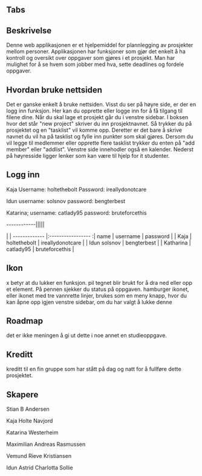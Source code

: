 


## Tabs 




## Beskrivelse

Denne web applikasjonen er et hjelpemiddel for plannlegging av prosjekter mellom personer. Applikasjonen har funksjoner som gjør det enkelt å ha kontroll og 
oversikt over oppgaver som gjøres i et prosjekt. 
Man har mulighet for å se hvem som jobber med hva, sette deadlines og fordele oppgaver. 




## Hvordan bruke nettsiden

Det er ganske enkelt å bruke nettsiden. Visst du ser på høyre side, er der en logg inn funksjon. Her kan du opprette eller logge inn for å få tilgang til filene dine.
Når du skal lage et prosjekt går du i venstre sidebar. I boksen hvor det står "new project" skriver du inn prosjektnavnet. Så trykker du på prosjektet og en "tasklist" vil komme opp.
Deretter er det bare å skrive navnet du vil ha på tasklist og fylle inn punkter som skal gjøres. 
Dersom du vil legge til medlemmer eller opprette flere tasklist trykker du enten på "add member" eller "addlist". 
Venstre side innehodler også en kalender. Nederst på høyresside ligger lenker som kan være til hjelp for it studenter.

## Logg inn 

 
Kaja
Username: holtethebolt
Password: ireallydonotcare

Idun
username: solsnov
password: bengterbest

Katarina;
username: catlady95
password: bruteforcethis

------------|||||

|              | ------------- |:----------------- :|
   name        | username      |    password      |
| Kaja         | holtethebolt  | ireallydonotcare |
| Idun           solsnov       | bengterbest      |
| Katharina   |  catlady95     |  bruteforcethis  |






## Ikon 
x betyr at du lukker en funksjon.
pil tegnet blir brukt for å dra ned eller opp et element. 
På pennen sjekker du status på oppgaven. 
hamburger ikonet, eller ikonet med tre vannrette linjer, brukes som en meny knapp, hvor du kan åpne opp igjen venstre sidebar, om du har valgt å lukke denne 


## Roadmap 

det er ikke meningen å gi ut dette i noe annet en studieoppgave. 



## Kreditt

kreditt til en fin gruppe som har stått på dag og natt for å fullføre dette prosjektet. 

## Skapere

Stian B Andersen

Kaja Holte Navjord

Katarina Westerheim

Maximilian Andreas Rasmussen

Vemund Rieve Kristiansen

Idun Astrid Charlotta Sollie





